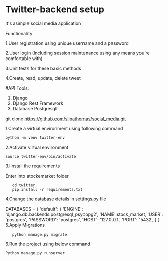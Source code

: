 

 # Twitter-backend setup 
 
It's asimple social media application

Functionality

 1.User registration using unique username and a password
 
 2.User login (Including session maintenance using any means you’re comfortable with)
 
 3.Unit tests for these basic methods
 
 4.Create, read, update, delete tweet


#API Tools:
1. Django
2. Django Rest Framework
3. Database Postgresql


git clone https://github.com/silpathomas/social_media.git

1.Create a virtual environment using following command

    python -m venv twitter-env

2.Activate  virtual environment

    source twitter-env/bin/activate

3.iInstall the requirements

   Enter into stockemarket folder
   
       cd twitter
       pip install -r requirements.txt
4.Change the database details in settings.py file


  DATABASES = {
      'default': {
          'ENGINE': 'django.db.backends.postgresql_psycopg2',
          'NAME':stock_market, 
          'USER': 'postgres', 
          'PASSWORD': 'postgres',
          'HOST': '127.0.0.1', 
          'PORT': '5432',
      }
  }
5.Apply Migrations

       python manage.py migrate
       
6.Run the project using below command

	Python manage.py runserver
